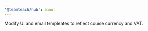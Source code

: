 ```yaml
---
'@teamteach/hub': minor
---
```


Modify UI and email templeates to reflect course currency and VAT.
